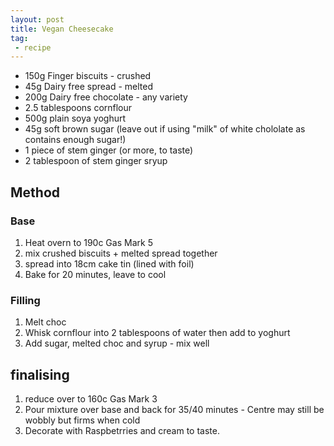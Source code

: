```yaml
---
layout: post
title: Vegan Cheesecake
tag:
 - recipe
---
```


* 150g Finger biscuits - crushed
* 45g Dairy free spread - melted
* 200g Dairy free chocolate - any variety
* 2.5 tablespoons cornflour
* 500g plain soya yoghurt
* 45g soft brown sugar (leave out if using "milk" of white chololate as contains enough sugar!)
* 1 piece of stem ginger (or more, to taste)
* 2 tablespoon of stem ginger sryup

## Method

### Base
1. Heat overn to 190c Gas Mark 5
2. mix crushed biscuits + melted spread together
3. spread into 18cm cake tin (lined with foil)
4. Bake for 20 minutes, leave to cool

### Filling
1. Melt choc
2. Whisk cornflour into 2 tablespoons of water then add to yoghurt
3. Add sugar, melted choc and syrup - mix well

## finalising

1. reduce over to 160c Gas Mark 3
2. Pour mixture over base and back for 35/40 minutes - Centre may still be wobbly but firms when cold
3. Decorate with Raspbetrries and cream to taste.
